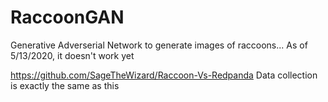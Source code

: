 # RaccoonGAN
Generative Adverserial Network to generate images of raccoons... As of 5/13/2020, it doesn't work yet 

https://github.com/SageTheWizard/Raccoon-Vs-Redpanda Data collection is exactly the same as this
